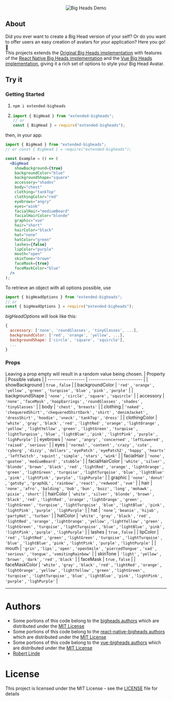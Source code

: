 <p align="center" >
  <img alt="Big Heads Demo" src="https://github.com/robertlinde/extended-bigheads/blob/main/demo.gif" />
</p>

## About

Did you ever want to create a Big Head version of your self? Or do you want to offer users an easy creation of avatars for your application? Here you go! 🚀\
This projects extends the [Original Big Heads implementation](https://github.com/RobertBroersma/bigheads) with features of the [React Native Big Heads implementation](https://github.com/felipecespedes/react-native-bigheads) and the [Vue Big Heads implementation](https://github.com/DerpyScripts/vue-bigheads), giving it a rich set of options to style your Big Head Avatar.

## Try it

### Getting Started

1. `npm i extended-bigheads`
2. ```js
   import { BigHead } from "extended-bigheads";
   // or
   const { BigHead } = require("extended-bigheads");
   ```

then, in your app:

```jsx
import { BigHead } from "extended-bigheads";
// or const { BigHead } = require("extended-bigheads");

const Example = () => (
  <BigHead
    showBackground={true}
    backgroundColor="blue"
    backgroundShape="square"
    accessory="shades"
    body="chest"
    clothing="tankTop"
    clothingColor="red"
    eyebrows="angry"
    eyes="wink"
    facialHair="mediumBeard"
    facialHairColor="blonde"
    graphic="vue"
    hair="short"
    hairColor="black"
    hat="none"
    hatColor="green"
    lashes={false}
    lipColor="purple"
    mouth="open"
    skinTone="brown"
    faceMask={true}
    faceMaskColor="blue"
  />
);
```

To retrieve an object with all options possible, use

```jsx
import { bigHeadOptions } from "extended-bigheads";
// or
const { bigHeadOptions } = require("extended-bigheads");
```

_bigHeadOptions_ will look like this:

```js
{
  accessory: ['none', 'roundGlasses', 'tinyGlasses', ...],
  backgroundColor: ['red', 'orange', 'yellow', ...],
  backgroundShape: ['circle', 'square', 'squircle'],
  ...
}
```

### Props

Leaving a prop empty will result in a random value being chosen.
| Property | Possible values |
| ------------------ | -------------------------- |
| showBackground | `true` , `false` |
| backgroundColor | `'red'` , `'orange'` , `'yellow'` , `'green'` , `'turqoise'` , `'blue'` , `'pink'` , `'purple'` |
| backgroundShape | `'none'` , `'circle'` , `'square'` , `'squircle'` |
| accessory | `'none'` , `'faceMask'` , `'hoopEarrings'` , `'roundGlasses'` , `'shades'` , `'tinyGlasses'` |
| body | `'chest'` , `'breasts'` |
| clothing | `'naked'` , `'chequeredShirt'` , `'chequeredShirtDark'` , `'shirt'` , `'denimJacket'` , `'dressShirt'` , `'hoodie'` , `'vneck'` , `'tankTop'` , `'dress'` |
| clothingColor | `'white'` , `'gray'` , `'black'` , `'red'` , `'lightRed'` , `'orange'` , `'lightOrange'` , `'yellow'` , `'lightYellow'` , `'green'` , `'lightGreen'` , `'turqoise'` , `'lightTurqoise'` , `'blue'` , `'lightBlue'` , `'pink'` , `'lightPink'` , `'purple'` , `'lighPurple'` |
| eyebrows | `'none'` , `'angry'` , `'concerned'` , `'leftLowered'` , `'raised'` , `'serious'` |
| eyes | `'normal'` , `'content'` , `'crazy'` , `'cute'` , `'cyborg'` , `'dizzy'` , `'dollars'` , `'eyePatch'` , `'eyePatch2'` , `'happy'` , `'hearts'` , `'leftTwitch'` , `'squint'` , `'simple'` , `'stars'` , `'wink'` |
| facialHair | `'none'` , `'goatee'` , `'mediumBeard'` , `'stubble'` |
| facialHairColor | `'white'` , `'silver'` , `'blonde'` , `'brown'` , `'black'` , `'red'` , `'lightRed'` , `'orange'` , `'lightOrange'` , `'green'` , `'lightGreen'` , `'turqoise'` , `'lightTurqoise'` , `'blue'` , `'lightBlue'` , `'pink'` , `'lightPink'` , `'purple'` , `'lighPurple'` |
| graphic | `'none'` , `'donut'` , `'gatsby'` , `'graphQL'` , `'rainbow'` , `'react'` , `'redwood'` , `'vue'` |
| hair | `'none'` , `'afro'` , `'balding'` , `'bob'` , `'bun'` , `'buzz'` , `'long'` , `'mohawk'` , `'pixie'` , `'short'` |
| hairColor | `'white'` , `'silver'` , `'blonde'` , `'brown'` , `'black'` , `'red'` , `'lightRed'` , `'orange'` , `'lightOrange'` , `'green'` , `'lightGreen'` , `'turqoise'` , `'lightTurqoise'` , `'blue'` , `'lightBlue'` , `'pink'` , `'lightPink'` , `'purple'` , `'lighPurple'` |
| hat | `'none` ', `'beanie'` , `'hijab'` , `'partyHat'` , `'turban'` |
| hatColor | `'white'` , `'gray'` , `'black'` , `'red'` , `'lightRed'` , `'orange'` , `'lightOrange'` , `'yellow'` , `'lightYellow'` , `'green'` , `'lightGreen'` , `'turqoise'` , `'lightTurqoise'` , `'blue'` , `'lightBlue'` , `'pink'` , `'lightPink'` , `'purple'` , `'lighPurple'` |
| lashes | `true` , `false` |
| lipColor | `'red'` , `'lightRed'` , `'green'` , `'lightGreen'` , `'turqoise'` , `'lightTurqoise'` , `'blue'` , `'lightBlue'` , `'pink'` , `'lightPink'` , `'purple'` , `'lightPurple'` |
| mouth | `'grin'` , `'lips'` , `'open'` , `'openSmile'` , `'piercedTongue'` , `'sad'` , `'serious'` , `'tongue'` , `'vomitingRainbow'` |
| skinTone | `'light'` , `'yellow'` , `'brown'` , `'dark'` , `'red'` , `'black'` |
| faceMask | `true` , `false` |
| faceMaskColor | `'white'` , `'gray'` , `'black'` , `'red'` , `'lightRed'` , `'orange'` , `'lightOrange'` , `'yellow'` , `'lightYellow'` , `'green'` , `'lightGreen'` , `'turqoise'` , `'lightTurqoise'` , `'blue'` , `'lightBlue'` , `'pink'` , `'lightPink'` , `'purple'` , `'lighPurple'` |

---

# Authors

- Some portions of this code belong to the [bigheads authors](https://github.com/RobertBroersma/bigheads) which are distributed under the [MIT License](https://github.com/RobertBroersma/bigheads/blob/main/LICENSE)
- Some portions of this code belong to the [react-native-bigheads authors](https://github.com/felipecespedes/react-native-bigheads) which are distributed under the [MIT License](https://github.com/felipecespedes/react-native-bigheads/blob/master/LICENSE)
- Some portions of this code belong to the [vue-bigheads authors](https://github.com/DerpyScripts/vue-bigheads) which are distributed under the [MIT License](https://github.com/DerpyScripts/vue-bigheads/blob/main/LICENSE)
- [Robert Linde](https://github.com/robertlinde)

# License

This project is licensed under the MIT License - see the [LICENSE](https://github.com/robertlinde/bigheads/blob/main/LICENSE) file for details

